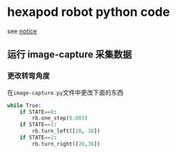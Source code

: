 # hexapod robot python code

see [notice](./NOTICE.md)

## 运行 image-capture 采集数据

### 更改转弯角度
在`image-capture.py`文件中更改下面的东西

``` python
while True:
    if STATE==0:
        rb.one_step(0.003)
    if STATE==1:
        rb.turn_left([20, 30])
    if STATE==2:
        rb.turn_right([20,36])
```
